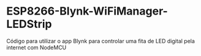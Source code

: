 # ESP8266-Blynk-WiFiManager-LEDStrip
Código para utilizar o app Blynk para controlar uma fita de LED digital pela internet com NodeMCU
